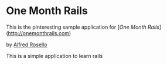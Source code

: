 # One Month Rails

This is the pinteresting sample application for 
[*One Month Rails*] (http://onemonthrails.com)

by [Alfred Rosello](http://test.com)

This is a simple application to learn rails